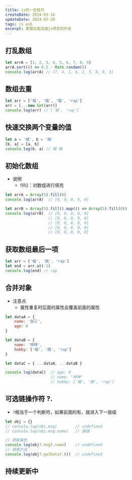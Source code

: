 ```yaml
---
title: js的一些技巧
createDate: 2024-03-16
updateDate: 2024-03-20
tags: js es6
excerpt: 掌握后能加速js项目的开发
---
```


## 打乱数组
```js
let arrA = [1, 2, 3, 4, 5, 6, 7, 8, 9]
arrA.sort(() => 0.5 - Math.random()) 
console.log(arrA) // [7, 4, 1, 6, 2, 5, 8, 9, 3]
```

## 数组去重
```js
let arr = ['唱', '唱', '唱', 'rap']
arr = [...new Set(arr)]
console.log(arr) // ['唱', 'rap']
```

## 快速交换两个变量的值
```js
let a = '唱', b = '跳'
[b, a] = [a, b]
console.log(b, a) // 唱 跳
```

## 初始化数组
- 说明
  - fill()：对数组进行填充

```js
let arrA = Array(5).fill(0)
console.log(arrA)  // [0, 0, 0, 0, 0]

let arrB = Array(5).fill().map(() => Array(5).fill(0))
console.log(arrB)  // [0, 0, 0, 0, 0]
                   // [0, 0, 0, 0, 0]
                   // [0, 0, 0, 0, 0]
                   // [0, 0, 0, 0, 0]
                   // [0, 0, 0, 0, 0]
```

## 获取数组最后一项
```js
let arr = ['唱', '跳', 'rap']
let end = arr.at(-1)
console.log(end) // rap
```

## 合并对象
- 注意点
  - 属性重复时后面的属性会覆盖前面的属性

```js
let dataA = {
    name: '张三',
    age: 0
}

let dataB = {
    name: '坤坤',
    hobby: ['唱', '跳', 'rap']
}

let dataC = { ...dataA, ...dataB }

console.log(dataC)  // age: 0
                    // name: "坤坤"
                    // hobby: ['唱', '跳', 'rap']
```

## 可选链操作符 ?.
* `?`相当于一个判断符，如果前面的有，就进入下一层级

```js
let obj = {}
// console.log(obj.msg)        // undefined
// console.log(obj.msg.name)   // 报错

// 获取属性
console.log(obj?.msg?.name)    // undefined
// 调用方法
console.log(obj?.getData?.())  // undefined
```

## 持续更新中